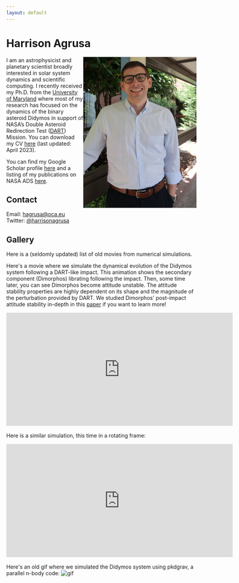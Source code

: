 ```yaml
---
layout: default
---
```


<!-- ![Banner](assets/pkdgrav_binary_orbit.gif) -->
# Harrison Agrusa
<img src="assets/HarrisonAgrusaPhoto.jpg" alt="drawing" width="300" align="right"/>

I am an astrophysicist and planetary scientist broadly interested in solar system dynamics and scientific computing. I recently received my Ph.D. from the [University of Maryland](https://www.astro.umd.edu/) where most of my research has focused on the dynamics of the binary asteroid Didymos in support of NASA’s Double Asteroid Redirection Test ([DART](https://dart.jhuapl.edu/)) Mission. You can download my CV [here](pdfs/agrusa_CV_apr2023.pdf) (last updated: April 2023).

You can find my Google Scholar profile [here](https://scholar.google.com/citations?hl=en&user=4Wbb_iUAAAAJ) and a listing of my publications on NASA ADS [here](https://ui.adsabs.harvard.edu/search/filter_property_fq_property=AND&filter_property_fq_property=property%3A%22refereed%22&fq=%7B!type%3Daqp%20v%3D%24fq_property%7D&fq_property=(property%3A%22refereed%22)&q=%20author%3A%22Agrusa%2C%20Harrison%22&sort=date%20desc%2C%20bibcode%20desc&p_=0).


## Contact

Email: [hagrusa@oca.eu]<br />
Twitter: [@harrisonagrusa]<br />

[@harrisonagrusa]: https://twitter.com/harrisonagrusa
[hagrusa@oca.eu]: mailto:hagrusa@oca.eu

## Gallery

Here is a (seldomly updated) list of old movies from numerical simulations.


<!-- As a grad student, my research has (mostly) focused on studying the dynamics of the Didymos binary asteroid in support of NASA's DART mission. The challenge with modeling the spin and orbital evolution of these small binary systems is that their shapes are irregular and the two components are close together, meaning the system has a high degree of spin-orbit coupling and that the dynamics are non-Keplerian.  -->




 <!-- In my first paper, we benchmarked several codes and studied the sensitivity of the Didymos system to changes in initial conditions. Based on the findings of the benchmarking paper, we then studied the post-impact attitude evolution of Dimorphos as a function of its (unkown) shape and the momentum enhancement factor, ![\Large \beta](https://latex.codecogs.com/svg.latex?\Large&space;\beta). -->


Here's a movie where we simulate the dynamical evolution of the Didymos system following a DART-like impact. This animation shows the secondary component (Dimorphos) librating following the impact. Then, some time later, you can see Dimorphos become attitude unstable. The attitude stability properties are highly dependent on its shape and the magnitude of the perturbation provided by DART. We studied Dimorphos' post-impact attitude stability in-depth in this [paper](https://ui.adsabs.harvard.edu/abs/2021Icar..37014624A/abstract) if you want to learn more!

<iframe width="600" height="300" src="https://www.youtube.com/embed/GYFmhL8I8OA" title="YouTube video player" frameborder="0" allow="accelerometer; autoplay; clipboard-write; encrypted-media; gyroscope; picture-in-picture" allowfullscreen></iframe>

<!-- Here's an old gif where we simulated the Didymos system using pkdgrav, a parallel n-body code:
![gif](assets/pkdgrav_binary_orbit.gif) -->

Here is a similar simulation, this time in a rotating frame:
 <iframe width="600" height="300" src="https://www.youtube.com/embed/ZkdqxPbH5Pg" title="YouTube video player" frameborder="0" allow="accelerometer; autoplay; clipboard-write; encrypted-media; gyroscope; picture-in-picture" allowfullscreen></iframe>

Here's an old gif where we simulated the Didymos system using pkdgrav, a parallel n-body code:
![gif](assets/pkdgrav_binary_orbit.gif) 